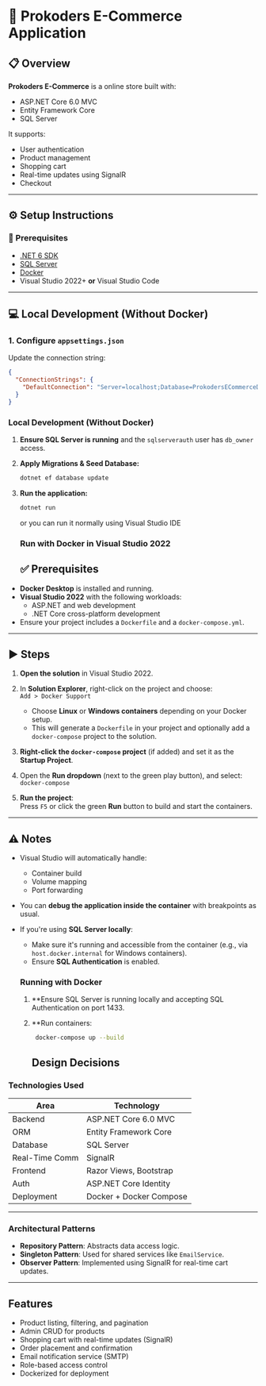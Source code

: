 ﻿# 🛒 Prokoders E-Commerce Application

## 📋 Overview

**Prokoders E-Commerce** is a online store built with:

- ASP.NET Core 6.0 MVC
- Entity Framework Core
- SQL Server

It supports:

- User authentication
- Product management
- Shopping cart
- Real-time updates using SignalR
- Checkout 

---

## ⚙️ Setup Instructions

### 🧰 Prerequisites

- [.NET 6 SDK](https://dotnet.microsoft.com/en-us/download/dotnet/6.0)
- [SQL Server](https://www.microsoft.com/en-us/sql-server/)
- [Docker](https://www.docker.com/)
- Visual Studio 2022+ **or** Visual Studio Code

---

## 💻 Local Development (Without Docker)

### 1. Configure `appsettings.json`

Update the connection string:

```json
{
  "ConnectionStrings": {
    "DefaultConnection": "Server=localhost;Database=ProkodersECommerceDB;User Id=sqlserverauth;Password=admin;MultipleActiveResultSets=true;TrustServerCertificate=True"
  }
}
```

### Local Development (Without Docker)

1. **Ensure SQL Server is running** and the `sqlserverauth` user has `db_owner` access.

2. **Apply Migrations & Seed Database:**
   ```bash
   dotnet ef database update
   ```
2. **Run the application:**
    ```bash
   dotnet run
   ```
    or you can run it normally using Visual Studio IDE

   ### Run with Docker in Visual Studio 2022
   ## ✅ Prerequisites

- **Docker Desktop** is installed and running.
- **Visual Studio 2022** with the following workloads:
  - ASP.NET and web development  
  - .NET Core cross-platform development
- Ensure your project includes a `Dockerfile` and a `docker-compose.yml`.

---

## ▶️ Steps

1. **Open the solution** in Visual Studio 2022.

2. In **Solution Explorer**, right-click on the project and choose:  
   `Add > Docker Support`  
   - Choose **Linux** or **Windows containers** depending on your Docker setup.
   - This will generate a `Dockerfile` in your project and optionally add a `docker-compose` project to the solution.

3. **Right-click the `docker-compose` project** (if added) and set it as the **Startup Project**.

4. Open the **Run dropdown** (next to the green play button), and select:  
   `docker-compose`

5. **Run the project**:  
   Press `F5` or click the green **Run** button to build and start the containers.

---

## ⚠️ Notes

- Visual Studio will automatically handle:
  - Container build
  - Volume mapping
  - Port forwarding

- You can **debug the application inside the container** with breakpoints as usual.

- If you're using **SQL Server locally**:
  - Make sure it's running and accessible from the container (e.g., via `host.docker.internal` for Windows containers).
  - Ensure **SQL Authentication** is enabled.


   ### Running with Docker
   1. **Ensure SQL Server is running locally and accepting SQL Authentication on port 1433.
  
   2. **Run containers:
      ```bash
       docker-compose up --build
      ```

      ## Design Decisions

### Technologies Used

| Area             | Technology                      |
|------------------|----------------------------------|
| Backend          | ASP.NET Core 6.0 MVC             |
| ORM              | Entity Framework Core            |
| Database         | SQL Server                       |
| Real-Time Comm   | SignalR                          |
| Frontend         | Razor Views, Bootstrap           |
| Auth             | ASP.NET Core Identity            |
| Deployment       | Docker + Docker Compose          |

---

### Architectural Patterns

- **Repository Pattern**: Abstracts data access logic.
- **Singleton Pattern**: Used for shared services like `EmailService`.
- **Observer Pattern**: Implemented using SignalR for real-time cart updates.

---

## Features

- Product listing, filtering, and pagination  
- Admin CRUD for products  
- Shopping cart with real-time updates (SignalR)  
- Order placement and confirmation  
- Email notification service (SMTP)  
- Role-based access control  
- Dockerized for deployment  
